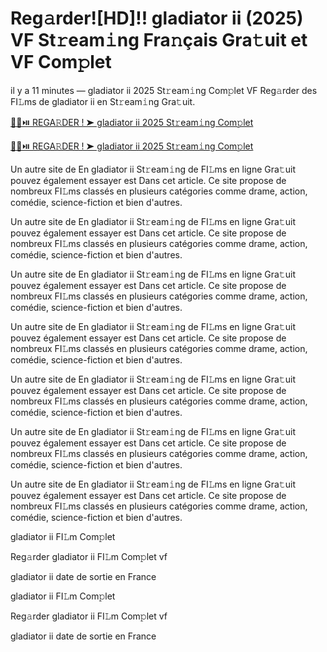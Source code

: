 
<h1>Reg𝚊rder![HD]!! gladiator ii (2025) VF St𝚛eam𝚒ng Fra𝚗çais Gra𝚝uit et VF Com𝚙let</h1>

il y a 11 minutes — gladiator ii 2025 St𝚛eam𝚒ng Com𝚙let VF Reg𝚊rder des FI𝙻ms de gladiator ii en St𝚛eam𝚒ng Gra𝚝uit. 

[🔴🍿⏯️ REGA𝚁DER ! ➤ gladiator ii 2025 St𝚛eam𝚒ng Com𝚙let](https://movie-247.com/fr/movie/558449/gladiator-gitcod)

[🔴🍿⏯️ REGA𝚁DER ! ➤ gladiator ii 2025 St𝚛eam𝚒ng Com𝚙let](https://movie-247.com/fr/movie/558449/gladiator-gitcod)

Un autre site de En gladiator ii St𝚛eam𝚒ng de FI𝙻ms en ligne Gra𝚝uit pouvez également essayer est Dans cet article. Ce site propose de nombreux FI𝙻ms classés en plusieurs catégories comme drame, action, comédie, science-fiction et bien d'autres.

Un autre site de En gladiator ii St𝚛eam𝚒ng de FI𝙻ms en ligne Gra𝚝uit pouvez également essayer est Dans cet article. Ce site propose de nombreux FI𝙻ms classés en plusieurs catégories comme drame, action, comédie, science-fiction et bien d'autres.

Un autre site de En gladiator ii St𝚛eam𝚒ng de FI𝙻ms en ligne Gra𝚝uit pouvez également essayer est Dans cet article. Ce site propose de nombreux FI𝙻ms classés en plusieurs catégories comme drame, action, comédie, science-fiction et bien d'autres.

Un autre site de En gladiator ii St𝚛eam𝚒ng de FI𝙻ms en ligne Gra𝚝uit pouvez également essayer est Dans cet article. Ce site propose de nombreux FI𝙻ms classés en plusieurs catégories comme drame, action, comédie, science-fiction et bien d'autres.

Un autre site de En gladiator ii St𝚛eam𝚒ng de FI𝙻ms en ligne Gra𝚝uit pouvez également essayer est Dans cet article. Ce site propose de nombreux FI𝙻ms classés en plusieurs catégories comme drame, action, comédie, science-fiction et bien d'autres.

Un autre site de En gladiator ii St𝚛eam𝚒ng de FI𝙻ms en ligne Gra𝚝uit pouvez également essayer est Dans cet article. Ce site propose de nombreux FI𝙻ms classés en plusieurs catégories comme drame, action, comédie, science-fiction et bien d'autres.

Un autre site de En gladiator ii St𝚛eam𝚒ng de FI𝙻ms en ligne Gra𝚝uit pouvez également essayer est Dans cet article. Ce site propose de nombreux FI𝙻ms classés en plusieurs catégories comme drame, action, comédie, science-fiction et bien d'autres.

gladiator ii FI𝙻m Com𝚙let

Reg𝚊rder gladiator ii FI𝙻m Com𝚙let vf

gladiator ii date de sortie en France

gladiator ii FI𝙻m Com𝚙let

Reg𝚊rder gladiator ii FI𝙻m Com𝚙let vf

gladiator ii date de sortie en France

